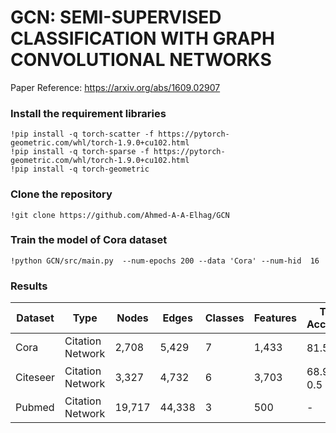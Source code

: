 # GCN: SEMI-SUPERVISED CLASSIFICATION WITH GRAPH CONVOLUTIONAL NETWORKS 

Paper Reference: https://arxiv.org/abs/1609.02907

### Install the requirement libraries

```git
!pip install -q torch-scatter -f https://pytorch-geometric.com/whl/torch-1.9.0+cu102.html
!pip install -q torch-sparse -f https://pytorch-geometric.com/whl/torch-1.9.0+cu102.html
!pip install -q torch-geometric
```

### Clone the repository

```git
!git clone https://github.com/Ahmed-A-A-Elhag/GCN
```

### Train the model of Cora dataset

```git
!python GCN/src/main.py  --num-epochs 200 --data 'Cora' --num-hid  16  
```

### Results




|    Dataset      |          Type  | Nodes          |Edges         | Classes     | Features   |Test Accuracy    |
| -------------   | -------------    |------------- |------------- |------------- |------------- |-------------------- |
| Cora            |  Citation Network |     2,708   |   5,429      |     7        |    1,433     |       81.5 士 1      |    
| Citeseer        |  Citation Network |     3,327   |   4,732      |     6        |    3,703     |       68.9 士 0.5    |    
| Pubmed          | Citation Network   |    19,717  |   44,338     |     3        |500           |       -       |     
